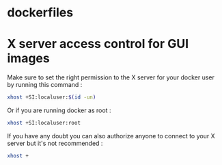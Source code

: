 # dockerfiles



# X server access control for GUI images

Make sure to set the right permission to the X server for your docker user by running this command :

```bash
xhost +SI:localuser:$(id -un)
```

Or if you are running docker as root :

```bash
xhost +SI:localuser:root
```

If you have any doubt you can also authorize anyone to connect to your X server but it's not recommended :

```bash
xhost +
```
